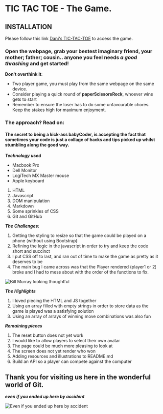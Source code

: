 # TIC TAC TOE - The Game. 

## INSTALLATION 
Please follow this link [Dani's TIC-TAC-TOE](https://daniiblack.github.io/project0/) to access the game.

### Open the webpage, grab your bestest imaginary friend, your mother; father; cousin.. anyone you feel needs *a good thrashing* and get started! 
**Don't overthink it:** 
- Two player game, you must play from the same webpage on the same device. 
- Consider playing a quick round of **paperScissorsRock**, whoever wins gets to start
- Remember to ensure the loser has to do some unfavourable chores. Keep the stakes high for maximum enjoyment. 

### The approach? Read on: 
#### The secret to being a **kick-ass** babyCoder, is accepting the fact that sometimes your code is just a collage of hacks and tips picked up whilst stumbling along the good way. 
___Technology used___
- Macbook Pro
- Dell Monitor 
- LogiTech MX Master mouse 
- Apple keyboard 
1. HTML 
2. Javascript 
3. DOM manipulation 
4. Markdown 
4. Some sprinkles of CSS 
5. Git and GitHub 

___The Challenges:___
1. Getting the styling to resize so that the game could be played on a phone (without using Bootstrap)
2. Refining the logic in the javascript in order to try and keep the code short and succinct 
3. I put CSS off to last, and ran out of time to make the game as pretty as it deserves to be 
4. The main bug I came across was that the Player rendered (player1 or 2) broke and I had to mess about with the order of the functions to fix. 

![Bill Murray looking thoughtful](http://www.fillmurray.com/450/400)

___The Highlights___
1. I loved piecing the HTML and JS together
2. Using an array filled with empty strings in order to store data as the game is played was a satisfying solution 
3. Using an array of arrays of winning move combinations was also fun 

___Remaining pieces___
1. The reset button does not yet work
2. I would like to allow players to select their own avatar 
3. The page could be much more pleasing to look at 
4. The screen does not yet render who won 
5. Adding resources and illustrations to README.md
6. Build an API so a player can compete against the computer 

## Thank you for visiting us here in the wonderful world of Git. 
***even if you ended up here by accident***

![Even if you ended up here by accident](https://media.giphy.com/media/t0VhbXmHET4qY/giphy.gif)